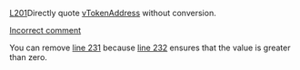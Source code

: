 [L201](https://github.com/code-423n4/2023-05-venus/blob/main/contracts/Comptroller.sol#L201)Directly quote [vTokenAddress](https://github.com/code-423n4/2023-05-venus/blob/main/contracts/Comptroller.sol#L187) without conversion.

[Incorrect comment](https://github.com/code-423n4/2023-05-venus/blob/main/contracts/Pool/PoolRegistry.sol#L76)

You can remove [line 231](https://github.com/code-423n4/2023-05-venus/blob/main/contracts/RiskFund/RiskFund.sol#L231) because [line 232](https://github.com/code-423n4/2023-05-venus/blob/main/contracts/RiskFund/RiskFund.sol#L232) ensures that the value is greater than zero.